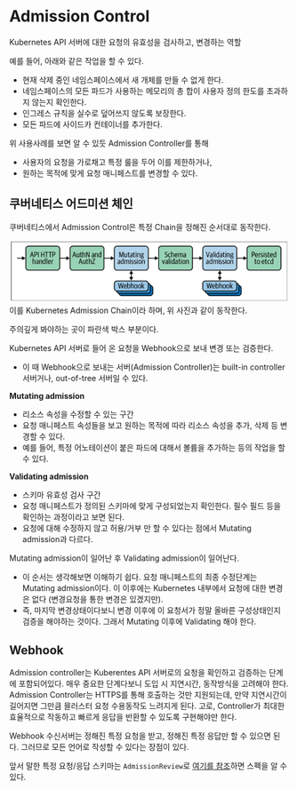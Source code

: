 # Admission Control

Kubernetes API 서버에 대한 요청의 유효성을 검사하고, 변경하는 역할

예를 들어, 아래와 같은 작업을 할 수 있다.
- 현재 삭제 중인 네임스페이스에서 새 개체를 만들 수 없게 한다.
- 네임스페이스의 모든 파드가 사용하는 메모리의 총 합이 사용자 정의 한도를 초과하지 않는지 확인한다.
- 인그레스 규칙을 실수로 덮어쓰지 않도록 보장한다.
- 모든 파드에 사이드카 컨테이너를 추가한다.

위 사용사례를 보면 알 수 있듯 Admission Controller를 통해
- 사용자의 요청을 가로채고 특정 룰을 두어 이를 제한하거나, 
- 원하는 목적에 맞게 요청 매니페스트를 변경할 수 있다.

## 쿠버네티스 어드미션 체인

쿠버네티스에서 Admission Control은 특정 Chain을 정해진 순서대로 동작한다.


![picture 0](../assets/38777713c80172a862542cd49b4436ab40adbb01be3d05636235ecac98e538b2.png)  
이를 Kubernetes Admission Chain이라 하며, 위 사진과 같이 동작한다.

주의깊게 봐야하는 곳이 파란색 박스 부분이다.


Kubernetes API 서버로 들어 온 요청을 Webhook으로 보내 변경 또는 검증한다.
- 이 때 Webhook으로 보내는 서버(Admission Controller)는 built-in controller 서버거나, out-of-tree 서버일 수 있다.


**Mutating admission**
- 리소스 속성을 수정할 수 있는 구간
- 요청 매니페스트 속성들을 보고 원하는 목적에 따라 리소스 속성을 추가, 삭제 등 변경할 수 있다.
- 예를 들어, 특정 어노테이션이 붙은 파드에 대해서 볼륨을 추가하는 등의 작업을 할 수 있다.

**Validating admission**
- 스키마 유효성 검사 구간
- 요청 매니페스트가 정의된 스키마에 맞게 구성되었는지 확인한다. 필수 필드 등을 확인하는 과정이라고 보면 된다.
- 요청에 대해 수정하지 않고 허용/거부 만 할 수 있다는 점에서 Mutating admission과 다르다.


Mutating admission이 일어난 후 Validating admission이 일어난다.
- 이 순서는 생각해보면 이해하기 쉽다. 요청 매니페스트의 최종 수정단계는 Mutating admission이다. 이 이후에는 Kubernetes 내부에서 요청에 대한 변경은 없다 (변경요청을 통한 변경은 있겠지만).
- 즉, 마지막 변경상태이다보니 변경 이후에 이 요청서가 정말 올바른 구성상태인지 검증을 해야하는 것이다. 그래서 Mutating 이후에 Validating 해야 한다.


## Webhook

Admission controller는 Kuberentes API 서버로의 요청을 확인하고 검증하는 단계에 포함되어있다.
매우 중요한 단계다보니 도입 시 지연시간, 동작방식을 고려해야 한다.
Admission Controller는 HTTPS를 통해 호출하는 것만 지원되는데, 만약 지연시간이 길어지면 그만큼 믈러스터 요청 수용동작도 느려지게 된다.
고로, Controller가 최대한 효율적으로 작동하고 빠르게 응답을 반환할 수 있도록 구현해야만 한다.

Webhook 수신서버는 정해진 특정 요청을 받고, 정해진 특정 응답만 할 수 있으면 된다.
그러므로 모든 언어로 작성할 수 있다는 장점이 있다.

앞서 말한 특정 요청/응답 스키마는 `AdmissionReview`로 [여기를 참조](https://github.com/kubernetes/kubernetes/blob/master/pkg/apis/admission/types.go#L29-L147)하면 스펙을 알 수 있다.

